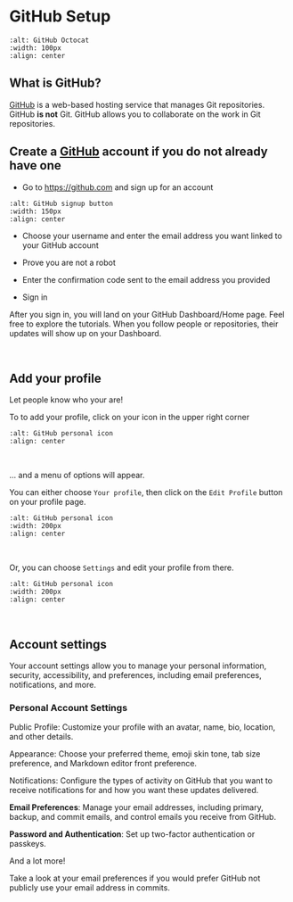 # GitHub Setup

```{image} images/Octocat.png
:alt: GitHub Octocat
:width: 100px
:align: center
```  

## What is GitHub?

[GitHub](https://github.com/) is a web-based hosting service that manages Git repositories. GitHub **is not** Git. GitHub allows you to collaborate on the work in Git repositories.

## Create a [GitHub](https://github.com) account if you do not already have one

- Go to <https://github.com> and sign up for an account

```{image} images/GH_signup_button.png
:alt: GitHub signup button
:width: 150px
:align: center
```

- Choose your username and enter the email address you want linked to your GitHub account

- Prove you are not a robot

- Enter the confirmation code sent to the email address you provided

- Sign in

After you sign in, you will land on your GitHub Dashboard/Home page. Feel free to explore the tutorials. When you follow people or repositories, their updates will show up on your Dashboard.

&nbsp;

## Add your profile

Let people know who your are!

To to add your profile, click on your icon in the upper right corner

```{image} images/GitHub_personalicon.png
:alt: GitHub personal icon
:align: center
```

&nbsp;

... and a menu of options will appear.

You can either choose `Your profile`, then click on the `Edit Profile` button on your profile page.

```{image} images/GitHub_profile.png
:alt: GitHub personal icon
:width: 200px
:align: center
```

&nbsp;

Or, you can choose `Settings` and edit your profile from there.

```{image} images/GitHub_settings.png
:alt: GitHub personal icon
:width: 200px
:align: center
```

&nbsp;

## Account settings

Your account settings allow you to manage your personal information, security, accessibility, and preferences, including email preferences, notifications, and more.

### Personal Account Settings

Public Profile: Customize your profile with an avatar, name, bio, location, and other details.

Appearance: Choose your preferred theme, emoji skin tone, tab size preference, and Markdown editor front preference.

Notifications: Configure the types of activity on GitHub that you want to receive notifications for and how you want these updates delivered.

**Email Preferences**: Manage your email addresses, including primary, backup, and commit emails, and control emails you receive from GitHub.

**Password and Authentication**: Set up two-factor authentication or passkeys.

And a lot more!

Take a look at your email preferences if you would prefer GitHub not publicly use your email address in commits.
